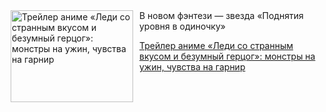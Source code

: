 <!--2025-08-05 11:45:14-->
<div class="yb">
  <div class="rss kino_kino"><a href="https://www.kino-teatr.ru/kino/news/y2025/8-5/38551/" title="Трейлер аниме «Леди со странным вкусом и безумный герцог»: монстры на ужин, чувства на гарнир"><img src="https://www.kino-teatr.ru/news/1/5/38551/poster.jpg" width="196" height="147" align="left" hspace="5" style="margin: 0px 10px 0px 5px" alt="Трейлер аниме «Леди со странным вкусом и безумный герцог»: монстры на ужин, чувства на гарнир"/></a>В новом фэнтези — звезда «Поднятия уровня в одиночку» <p class="titl"><a href="https://www.kino-teatr.ru/kino/news/y2025/8-5/38551/">Трейлер аниме «Леди со странным вкусом и безумный герцог»: монстры на ужин, чувства на гарнир</a></p></div>
</div>
